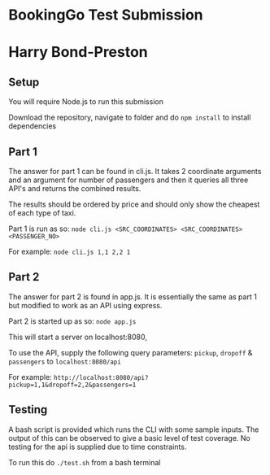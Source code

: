 # BookingGo Test Submission
# Harry Bond-Preston
## Setup
You will require Node.js to run this submission

Download the repository, navigate to folder and do `npm install` to install dependencies

## Part 1
The answer for part 1 can be found in cli.js. It takes 2 coordinate arguments and an argument for number of passengers and then it queries all three API's and returns the combined results. 

The results should be ordered by price and should only show the cheapest of each type of taxi.

Part 1 is run as so: `node cli.js <SRC_COORDINATES> <SRC_COORDINATES> <PASSENGER_NO>`

For example: `node cli.js 1,1 2,2 1`

## Part 2
The answer for part 2 is found in app.js. It is essentially the same as part 1 but modified to work as an API using express.

Part 2 is started up as so: `node app.js`

This will start a server on localhost:8080,

To use the API, supply the following query parameters: `pickup`, `dropoff` & `passengers` to `localhost:8080/api`

For example: `http://localhost:8080/api?pickup=1,1&dropoff=2,2&passengers=1`

## Testing
A bash script is provided which runs the CLI with some sample inputs. The output of this can be observed to give a basic level of test coverage. No testing for the api is supplied due to time constraints.

To run this do `./test.sh` from a bash terminal
